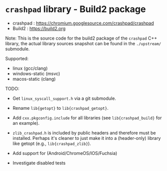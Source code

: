 `crashpad` library - Build2 package
================================

 - crashpad : https://chromium.googlesource.com/crashpad/crashpad
 - Build2 : https://build2.org

Note: This is the source code for the build2 package of the `crashpad` C++ library,
the actual library sources snapshot can be found in the `./upstream/` submodule.

Supported:
 - linux (gcc/clang)
 - windows-static (msvc)
 - macos-static (clang)

TODO:
 - Get `linux_syscall_support.h` via a git submodule.
 - Rename `lib{getopt}` to `lib{crashpad_getopt}`.
 - Add `cxx.pkgconfig.include` for all libraries (see `lib{crashpad_build}` for an example).
 - `zlib_crashpad.h` is included by public headers and therefore must be
   installed. Perhaps it's cleaner to just make it into a (header-only)
   library like getopt (e.g., `lib{crashpad_zlib}`).

 - Add support for (Android/ChromeOS/IOS/Fuchsia)
 - Investigate disabled tests
